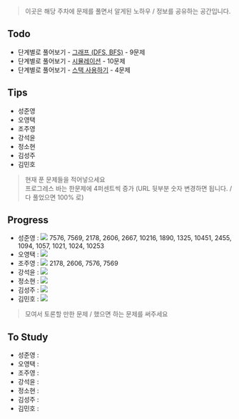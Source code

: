  > 이곳은 해당 주차에 문제를 풀면서 알게된 노하우 / 정보를 공유하는 공간입니다.

 ## Todo

 - 단계별로 풀어보기 - [그래프 (DFS, BFS)](https://www.acmicpc.net/step/24) - 9문제
 - 단계별로 풀어보기 - [시뮬레이션](https://www.acmicpc.net/step/19) - 10문제
 - 단계별로 풀어보기 - [스택 사용하기](https://www.acmicpc.net/step/11) - 4문제

 ## Tips

 - 성준영 
 - 오영택
 - 조주영
 - 강석윤
 - 정소현
 - 김성주
 - 김민호

 > 현재 푼 문제들을 적어넣으세요  
 > 프로그레스 바는 한문제에 4퍼센트씩 증가 (URL 뒷부분 숫자 변경하면 됩니다. / 다 풀었으면 100% 로)

 ## Progress

 - 성준영 : ![](http://progressed.io/bar/60) 7576, 7569, 2178, 2606, 2667, 10216, 1890, 1325, 10451, 2455, 1094, 1057, 1021, 1024, 10253
 - 오영택 : ![](http://progressed.io/bar/0)
 - 조주영 : ![](http://progressed.io/bar/16) 2178, 2606, 7576, 7569
 - 강석윤 : ![](http://progressed.io/bar/0)
 - 정소현 : ![](http://progressed.io/bar/0)
 - 김성주 : ![](http://progressed.io/bar/0)
 - 김민호 : ![](http://progressed.io/bar/0)

 > 모여서 토론할 만한 문제 / 했으면 하는 문제를 써주세요

 ## To Study

- 성준영 : 
- 오영택 : 
- 조주영 :
- 강석윤 :
- 정소현 :
- 김성주 :
- 김민호 :
